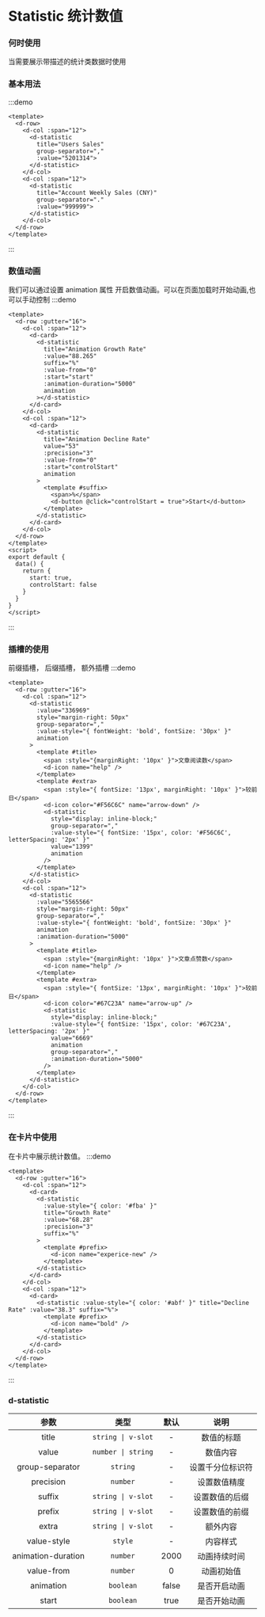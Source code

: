 # Statistic 统计数值

### 何时使用

当需要展示带描述的统计类数据时使用

### 基本用法

:::demo

```vue
<template>
  <d-row>
    <d-col :span="12">
      <d-statistic
        title="Users Sales"
        group-separator=","
        :value="5201314">
      </d-statistic>
    </d-col>
    <d-col :span="12">
      <d-statistic
        title="Account Weekly Sales (CNY)"
        group-separator="."
        :value="999999">
      </d-statistic>
    </d-col>
  </d-row>
</template>
```

:::

### 数值动画

我们可以通过设置 animation 属性 开启数值动画。可以在页面加载时开始动画,也可以手动控制
:::demo

```vue
<template>
  <d-row :gutter="16">
    <d-col :span="12">
      <d-card>
        <d-statistic
          title="Animation Growth Rate"
          :value="88.265"
          suffix="%"
          :value-from="0"
          :start="start"
          :animation-duration="5000"
          animation
        ></d-statistic>
      </d-card>
    </d-col>
    <d-col :span="12">
      <d-card>
        <d-statistic
          title="Animation Decline Rate"
          value="53"
          :precision="3"
          :value-from="0"
          :start="controlStart"
          animation
        >
          <template #suffix>
            <span>%</span>
            <d-button @click="controlStart = true">Start</d-button>
          </template>
        </d-statistic>
      </d-card>
    </d-col>
  </d-row>
</template>
<script>
export default {
  data() {
    return {
      start: true,
      controlStart: false
    }
  }
}
</script>
```

:::

### 插槽的使用

前缀插槽， 后缀插槽， 额外插槽
:::demo

```vue
<template>
  <d-row :gutter="16">
    <d-col :span="12">
      <d-statistic
        :value="336969"
        style="margin-right: 50px"
        group-separator=","
        :value-style="{ fontWeight: 'bold', fontSize: '30px' }"
        animation
      >
        <template #title>
          <span :style="{marginRight: '10px' }">文章阅读数</span>
          <d-icon name="help" />
        </template>
        <template #extra>
          <span :style="{ fontSize: '13px', marginRight: '10px' }">较前日</span>
          <d-icon color="#F56C6C" name="arrow-down" />
          <d-statistic
            style="display: inline-block;"
            group-separator=","
            :value-style="{ fontSize: '15px', color: '#F56C6C', letterSpacing: '2px' }"
            value="1399"
            animation
          />
        </template>
      </d-statistic>
    </d-col>
    <d-col :span="12">
      <d-statistic
        :value="5565566"
        style="margin-right: 50px"
        group-separator=","
        :value-style="{ fontWeight: 'bold', fontSize: '30px' }"
        animation
        :animation-duration="5000"
      >
        <template #title>
          <span :style="{marginRight: '10px' }">文章点赞数</span>
          <d-icon name="help" />
        </template>
        <template #extra>
          <span :style="{ fontSize: '13px', marginRight: '10px' }">较前日</span>
          <d-icon color="#67C23A" name="arrow-up" />
          <d-statistic
            style="display: inline-block;"
            :value-style="{ fontSize: '15px', color: '#67C23A', letterSpacing: '2px' }"
            value="6669"
            animation
            group-separator=","
            :animation-duration="5000"
          />
        </template>
      </d-statistic>
    </d-col>
  </d-row>
</template>
```

:::

### 在卡片中使用

在卡片中展示统计数值。
:::demo

```vue
<template>
  <d-row :gutter="16">
    <d-col :span="12">
      <d-card>
        <d-statistic
          :value-style="{ color: '#fba' }"
          title="Growth Rate"
          :value="68.28"
          :precision="3"
          suffix="%"
        >
          <template #prefix>
            <d-icon name="experice-new" />
          </template>
        </d-statistic>
      </d-card>
    </d-col>
    <d-col :span="12">
      <d-card>
        <d-statistic :value-style="{ color: '#abf' }" title="Decline Rate" :value="38.3" suffix="%">
          <template #prefix>
            <d-icon name="bold" />
          </template>
        </d-statistic>
      </d-card>
    </d-col>
  </d-row>
</template>
```

:::

### d-statistic

|        参数        |        类型        |   默认   |       说明       |
| :----------------: | :----------------: | :------: | :--------------: |
|       title        | `string \| v-slot` |    -     |    数值的标题    |
|       value        | `number \| string` |    -     |     数值内容     |
|  group-separator   |      `string`      |    -     | 设置千分位标识符 |
|     precision      |      `number`      |    -     |   设置数值精度   |
|       suffix       | `string \| v-slot` |    -     |  设置数值的后缀  |
|       prefix       | `string \| v-slot` |    -     |  设置数值的前缀  |
|       extra        | `string \| v-slot` |    -     |     额外内容     |
|    value-style     |      `style`       |    -     |     内容样式     |
| animation-duration |      `number`      |   2000   |   动画持续时间   |
|     value-from     |      `number`      |    0     |    动画初始值    |
|     animation      |     `boolean`      |  false   |   是否开启动画   |
|       start        |     `boolean`      |  true   |   是否开始动画   |
